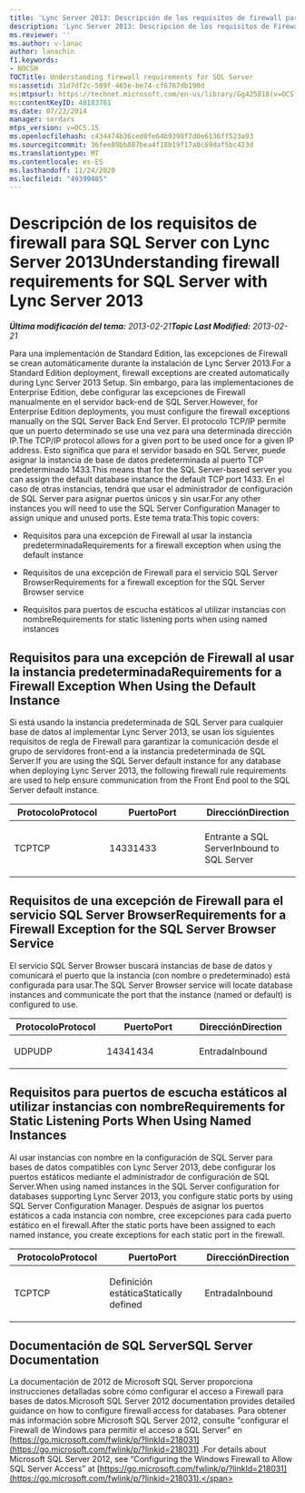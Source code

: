 ```yaml
---
title: 'Lync Server 2013: Descripción de los requisitos de firewall para SQL Server'
description: 'Lync Server 2013: Descripción de los requisitos de Firewall para SQL Server.'
ms.reviewer: ''
ms.author: v-lanac
author: lanachin
f1.keywords:
- NOCSH
TOCTitle: Understanding firewall requirements for SQL Server
ms:assetid: 31d7df2c-589f-465e-be74-cf6767db190d
ms:mtpsurl: https://technet.microsoft.com/en-us/library/Gg425818(v=OCS.15)
ms:contentKeyID: 48183781
ms.date: 07/23/2014
manager: serdars
mtps_version: v=OCS.15
ms.openlocfilehash: c434474b36ced0fe64b9398f7d0e6136ff523a93
ms.sourcegitcommit: 36fee89bb887bea4f18b19f17a8c69daf5bc423d
ms.translationtype: MT
ms.contentlocale: es-ES
ms.lasthandoff: 11/24/2020
ms.locfileid: "49399485"
---
```

# <a name="understanding-firewall-requirements-for-sql-server-with-lync-server-2013"></a><span data-ttu-id="db365-103">Descripción de los requisitos de firewall para SQL Server con Lync Server 2013</span><span class="sxs-lookup"><span data-stu-id="db365-103">Understanding firewall requirements for SQL Server with Lync Server 2013</span></span>

<div data-xmlns="http://www.w3.org/1999/xhtml">

<div class="topic" data-xmlns="http://www.w3.org/1999/xhtml" data-msxsl="urn:schemas-microsoft-com:xslt" data-cs="https://msdn.microsoft.com/">

<div data-asp="https://msdn2.microsoft.com/asp">



</div>

<div id="mainSection">

<div id="mainBody"><span data-ttu-id="db365-104">

<span> </span></span><span class="sxs-lookup"><span data-stu-id="db365-104">

<span> </span></span></span>

<span data-ttu-id="db365-105">_**Última modificación del tema:** 2013-02-21_</span><span class="sxs-lookup"><span data-stu-id="db365-105">_**Topic Last Modified:** 2013-02-21_</span></span>

<span data-ttu-id="db365-106">Para una implementación de Standard Edition, las excepciones de Firewall se crean automáticamente durante la instalación de Lync Server 2013.</span><span class="sxs-lookup"><span data-stu-id="db365-106">For a Standard Edition deployment, firewall exceptions are created automatically during Lync Server 2013 Setup.</span></span> <span data-ttu-id="db365-107">Sin embargo, para las implementaciones de Enterprise Edition, debe configurar las excepciones de Firewall manualmente en el servidor back-end de SQL Server.</span><span class="sxs-lookup"><span data-stu-id="db365-107">However, for Enterprise Edition deployments, you must configure the firewall exceptions manually on the SQL Server Back End Server.</span></span> <span data-ttu-id="db365-108">El protocolo TCP/IP permite que un puerto determinado se use una vez para una determinada dirección IP.</span><span class="sxs-lookup"><span data-stu-id="db365-108">The TCP/IP protocol allows for a given port to be used once for a given IP address.</span></span> <span data-ttu-id="db365-109">Esto significa que para el servidor basado en SQL Server, puede asignar la instancia de base de datos predeterminada al puerto TCP predeterminado 1433.</span><span class="sxs-lookup"><span data-stu-id="db365-109">This means that for the SQL Server-based server you can assign the default database instance the default TCP port 1433.</span></span> <span data-ttu-id="db365-110">En el caso de otras instancias, tendrá que usar el administrador de configuración de SQL Server para asignar puertos únicos y sin usar.</span><span class="sxs-lookup"><span data-stu-id="db365-110">For any other instances you will need to use the SQL Server Configuration Manager to assign unique and unused ports.</span></span> <span data-ttu-id="db365-111">Este tema trata:</span><span class="sxs-lookup"><span data-stu-id="db365-111">This topic covers:</span></span>

  - <span data-ttu-id="db365-112">Requisitos para una excepción de Firewall al usar la instancia predeterminada</span><span class="sxs-lookup"><span data-stu-id="db365-112">Requirements for a firewall exception when using the default instance</span></span>

  - <span data-ttu-id="db365-113">Requisitos de una excepción de Firewall para el servicio SQL Server Browser</span><span class="sxs-lookup"><span data-stu-id="db365-113">Requirements for a firewall exception for the SQL Server Browser service</span></span>

  - <span data-ttu-id="db365-114">Requisitos para puertos de escucha estáticos al utilizar instancias con nombre</span><span class="sxs-lookup"><span data-stu-id="db365-114">Requirements for static listening ports when using named instances</span></span>

<div>

## <a name="requirements-for-a-firewall-exception-when-using-the-default-instance"></a><span data-ttu-id="db365-115">Requisitos para una excepción de Firewall al usar la instancia predeterminada</span><span class="sxs-lookup"><span data-stu-id="db365-115">Requirements for a Firewall Exception When Using the Default Instance</span></span>

<span data-ttu-id="db365-116">Si está usando la instancia predeterminada de SQL Server para cualquier base de datos al implementar Lync Server 2013, se usan los siguientes requisitos de regla de Firewall para garantizar la comunicación desde el grupo de servidores front-end a la instancia predeterminada de SQL Server.</span><span class="sxs-lookup"><span data-stu-id="db365-116">If you are using the SQL Server default instance for any database when deploying Lync Server 2013, the following firewall rule requirements are used to help ensure communication from the Front End pool to the SQL Server default instance.</span></span>


<table>
<colgroup>
<col style="width: 33%" />
<col style="width: 33%" />
<col style="width: 33%" />
</colgroup>
<thead>
<tr class="header">
<th><span data-ttu-id="db365-117">Protocolo</span><span class="sxs-lookup"><span data-stu-id="db365-117">Protocol</span></span></th>
<th><span data-ttu-id="db365-118">Puerto</span><span class="sxs-lookup"><span data-stu-id="db365-118">Port</span></span></th>
<th><span data-ttu-id="db365-119">Dirección</span><span class="sxs-lookup"><span data-stu-id="db365-119">Direction</span></span></th>
</tr>
</thead>
<tbody>
<tr class="odd">
<td><p><span data-ttu-id="db365-120">TCP</span><span class="sxs-lookup"><span data-stu-id="db365-120">TCP</span></span></p></td>
<td><p><span data-ttu-id="db365-121">1433</span><span class="sxs-lookup"><span data-stu-id="db365-121">1433</span></span></p></td>
<td><p><span data-ttu-id="db365-122">Entrante a SQL Server</span><span class="sxs-lookup"><span data-stu-id="db365-122">Inbound to SQL Server</span></span></p></td>
</tr>
</tbody>
</table>


</div>

<div>

## <a name="requirements-for-a-firewall-exception-for-the-sql-server-browser-service"></a><span data-ttu-id="db365-123">Requisitos de una excepción de Firewall para el servicio SQL Server Browser</span><span class="sxs-lookup"><span data-stu-id="db365-123">Requirements for a Firewall Exception for the SQL Server Browser Service</span></span>

<span data-ttu-id="db365-124">El servicio SQL Server Browser buscará instancias de base de datos y comunicará el puerto que la instancia (con nombre o predeterminado) está configurada para usar.</span><span class="sxs-lookup"><span data-stu-id="db365-124">The SQL Server Browser service will locate database instances and communicate the port that the instance (named or default) is configured to use.</span></span>


<table>
<colgroup>
<col style="width: 33%" />
<col style="width: 33%" />
<col style="width: 33%" />
</colgroup>
<thead>
<tr class="header">
<th><span data-ttu-id="db365-125">Protocolo</span><span class="sxs-lookup"><span data-stu-id="db365-125">Protocol</span></span></th>
<th><span data-ttu-id="db365-126">Puerto</span><span class="sxs-lookup"><span data-stu-id="db365-126">Port</span></span></th>
<th><span data-ttu-id="db365-127">Dirección</span><span class="sxs-lookup"><span data-stu-id="db365-127">Direction</span></span></th>
</tr>
</thead>
<tbody>
<tr class="odd">
<td><p><span data-ttu-id="db365-128">UDP</span><span class="sxs-lookup"><span data-stu-id="db365-128">UDP</span></span></p></td>
<td><p><span data-ttu-id="db365-129">1434</span><span class="sxs-lookup"><span data-stu-id="db365-129">1434</span></span></p></td>
<td><p><span data-ttu-id="db365-130">Entrada</span><span class="sxs-lookup"><span data-stu-id="db365-130">Inbound</span></span></p></td>
</tr>
</tbody>
</table>


</div>

<div>

## <a name="requirements-for-static-listening-ports-when-using-named-instances"></a><span data-ttu-id="db365-131">Requisitos para puertos de escucha estáticos al utilizar instancias con nombre</span><span class="sxs-lookup"><span data-stu-id="db365-131">Requirements for Static Listening Ports When Using Named Instances</span></span>

<span data-ttu-id="db365-132">Al usar instancias con nombre en la configuración de SQL Server para bases de datos compatibles con Lync Server 2013, debe configurar los puertos estáticos mediante el administrador de configuración de SQL Server.</span><span class="sxs-lookup"><span data-stu-id="db365-132">When using named instances in the SQL Server configuration for databases supporting Lync Server 2013, you configure static ports by using SQL Server Configuration Manager.</span></span> <span data-ttu-id="db365-133">Después de asignar los puertos estáticos a cada instancia con nombre, cree excepciones para cada puerto estático en el firewall.</span><span class="sxs-lookup"><span data-stu-id="db365-133">After the static ports have been assigned to each named instance, you create exceptions for each static port in the firewall.</span></span>


<table>
<colgroup>
<col style="width: 33%" />
<col style="width: 33%" />
<col style="width: 33%" />
</colgroup>
<thead>
<tr class="header">
<th><span data-ttu-id="db365-134">Protocolo</span><span class="sxs-lookup"><span data-stu-id="db365-134">Protocol</span></span></th>
<th><span data-ttu-id="db365-135">Puerto</span><span class="sxs-lookup"><span data-stu-id="db365-135">Port</span></span></th>
<th><span data-ttu-id="db365-136">Dirección</span><span class="sxs-lookup"><span data-stu-id="db365-136">Direction</span></span></th>
</tr>
</thead>
<tbody>
<tr class="odd">
<td><p><span data-ttu-id="db365-137">TCP</span><span class="sxs-lookup"><span data-stu-id="db365-137">TCP</span></span></p></td>
<td><p><span data-ttu-id="db365-138">Definición estática</span><span class="sxs-lookup"><span data-stu-id="db365-138">Statically defined</span></span></p></td>
<td><p><span data-ttu-id="db365-139">Entrada</span><span class="sxs-lookup"><span data-stu-id="db365-139">Inbound</span></span></p></td>
</tr>
</tbody>
</table>


</div>

<div>

## <a name="sql-server-documentation"></a><span data-ttu-id="db365-140">Documentación de SQL Server</span><span class="sxs-lookup"><span data-stu-id="db365-140">SQL Server Documentation</span></span>

<span data-ttu-id="db365-141">La documentación de 2012 de Microsoft SQL Server proporciona instrucciones detalladas sobre cómo configurar el acceso a Firewall para bases de datos.</span><span class="sxs-lookup"><span data-stu-id="db365-141">Microsoft SQL Server 2012 documentation provides detailed guidance on how to configure firewall access for databases.</span></span> <span data-ttu-id="db365-142">Para obtener más información sobre Microsoft SQL Server 2012, consulte "configurar el Firewall de Windows para permitir el acceso a SQL Server" en [https://go.microsoft.com/fwlink/p/?linkId=218031](https://go.microsoft.com/fwlink/p/?linkid=218031) .</span><span class="sxs-lookup"><span data-stu-id="db365-142">For details about Microsoft SQL Server 2012, see “Configuring the Windows Firewall to Allow SQL Server Access” at [https://go.microsoft.com/fwlink/p/?linkId=218031](https://go.microsoft.com/fwlink/p/?linkid=218031).</span></span>

<span data-ttu-id="db365-143"></div>

</div>

<span> </span>

</div>

</div>

</span><span class="sxs-lookup"><span data-stu-id="db365-143"></div>

</div>

<span> </span>

</div>

</div>

</span></span></div>

